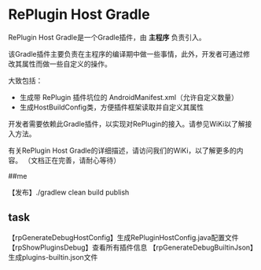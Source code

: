 # RePlugin Host Gradle

RePlugin Host Gradle是一个Gradle插件，由 **主程序** 负责引入。

该Gradle插件主要负责在主程序的编译期中做一些事情，此外，开发者可通过修改其属性而做一些自定义的操作。

大致包括：

* 生成带 RePlugin 插件坑位的 AndroidManifest.xml（允许自定义数量）
* 生成HostBuildConfig类，方便插件框架读取并自定义其属性

开发者需要依赖此Gradle插件，以实现对RePlugin的接入。请参见WiKi以了解接入方法。

有关RePlugin Host Gradle的详细描述，请访问我们的WiKi，以了解更多的内容。
（文档正在完善，请耐心等待）

##me

【发布】./gradlew clean build publish

##  task
【rpGenerateDebugHostConfig】生成RePluginHostConfig.java配置文件
【rpShowPluginsDebug】查看所有插件信息
【rpGenerateDebugBuiltinJson】生成plugins-builtin.json文件